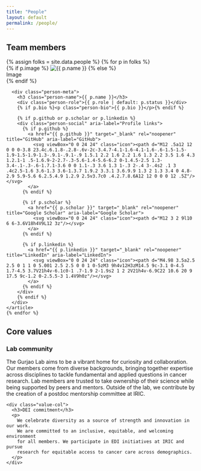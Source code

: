 ```yaml
---
title: "People"
layout: default
permalink: /people/
---
```


<section class="people-page">
  <h1 class="page-title">Team members</h1>

  <div class="people-list">
    {% assign folks = site.data.people %}
    {% for p in folks %}
    <article class="person-card">
      <div class="person-photo-wrap">
        {% if p.image %}
          <img class="person-photo" src="{{ p.image | relative_url }}" alt="{{ p.name }}">
        {% else %}
          <div class="person-photo placeholder" aria-hidden="true">Image</div>
        {% endif %}
      </div>

      <div class="person-meta">
        <h3 class="person-name">{{ p.name }}</h3>
        <div class="person-role">{{ p.role | default: p.status }}</div>
        {% if p.bio %}<p class="person-bio">{{ p.bio }}</p>{% endif %}

        {% if p.github or p.scholar or p.linkedin %}
        <div class="person-social" aria-label="Profile links">
          {% if p.github %}
            <a href="{{ p.github }}" target="_blank" rel="noopener" title="GitHub" aria-label="GitHub">
              <svg viewBox="0 0 24 24" class="icon"><path d="M12 .5a12 12 0 0 0-3.8 23.4c.6.1.8-.2.8-.6v-2c-3.4.7-4.1-1.6-4.1-1.6-.6-1.5-1.5-1.9-1.5-1.9-1.3-.9.1-.9.1-.9 1.5.1 2.2 1.6 2.2 1.6 1.3 2.2 3.5 1.6 4.3 1.2.1-1 .5-1.6.9-2-2.7-.3-5.6-1.4-5.6-6.2 0-1.4.5-2.5 1.3-3.4-.1-.3-.6-1.7.1-3.6 0 0 1.1-.3 3.6 1.3 1-.3 2-.4 3-.4s2 .1 3 .4c2.5-1.6 3.6-1.3 3.6-1.3.7 1.9.2 3.3.1 3.6.9.9 1.3 2 1.3 3.4 0 4.8-2.9 5.9-5.6 6.2.5.4.9 1.2.9 2.5v3.7c0 .4.2.7.8.6A12 12 0 0 0 12 .5Z"/></svg>
            </a>
          {% endif %}

          {% if p.scholar %}
            <a href="{{ p.scholar }}" target="_blank" rel="noopener" title="Google Scholar" aria-label="Google Scholar">
              <svg viewBox="0 0 24 24" class="icon"><path d="M12 3 2 9l10 6 6-3.6V18h4V9L12 3z"/></svg>
            </a>
          {% endif %}

          {% if p.linkedin %}
            <a href="{{ p.linkedin }}" target="_blank" rel="noopener" title="LinkedIn" aria-label="LinkedIn">
              <svg viewBox="0 0 24 24" class="icon"><path d="M4.98 3.5a2.5 2.5 0 1 1 0 5.001 2.5 2.5 0 0 1 0-5zM3 9h4v12H3zM14.5 9c-3.1 0-4.5 1.7-4.5 3.7V21h4v-6.1c0-1 .7-1.9 2-1.9s2 1 2 2V21h4v-6.9C22 10.6 20 9 17.5 9c-1.2 0-2.5.5-3 1.4V9h0z"/></svg>
            </a>
          {% endif %}
        </div>
        {% endif %}
      </div>
    </article>
    {% endfor %}
  </div>
</section>

<section class="values-section">
  <h2 class="page-title">Core values</h2>

  <div class="values-grid">
    <div class="value-col">
      <h3>Lab community</h3>
      <p>
        The Gurjao Lab aims to be a vibrant home for curiosity and collaboration.
        Our members come from diverse backgrounds, bringing together expertise
        across disciplines to tackle fundamental and applied questions in cancer
        research. Lab members are trusted to take ownership of their science
        while being supported by peers and mentors. Outside of the lab, we
        contribute by the creation of a postdoc mentorship committee at IRIC.
      </p>
    </div>

    <div class="value-col">
      <h3>DEI commitment</h3>
      <p>
        We celebrate diversity as a source of strength and innovation in our work.
        We are committed to an inclusive, equitable, and welcoming environment
        for all members. We participate in EDI initiatives at IRIC and pursue
        research for equitable access to cancer care across demographics.
      </p>
    </div>
  </div>
</section>
